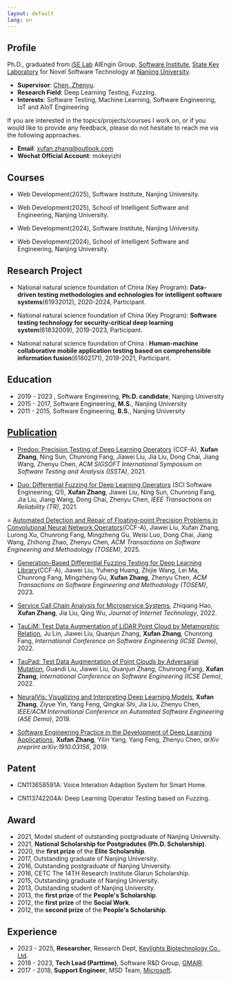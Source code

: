 ```yaml
---
layout: default
lang: en
---
```


## Profile

Ph.D., graduated from [iSE Lab](http://www.iselab.cn) AIEngin Group, [Software Institute](https://software.nju.edu.cn), [State Key Laboratory](https://keysoftlab.nju.edu.cn) for Novel Software Technology at [Nanjing University](https://www.nju.edu.cn).

- **Supervisor**: [Chen, Zhenyu](http://www.iselab.cn/member/detail?memberId=37).
- **Research Field**: Deep Learning Testing, Fuzzing.
- **Interests**: Software Testing, Machine Learning, Software Engineering, IoT and AIoT Engineering

If you are interested in the topics/projects/courses I work on, or if you would like to provide any feedback, please do not hesitate to reach me via the following approaches.
- **Email**: [xufan.zhang@outlook.com](mailto:xufan.zhang@outlook.com)
- **Wechat Official Account**: mokeyizhi

## Courses

- Web Development(2025), Software Institute, Nanjing University.

- Web Development(2025), School of Intelligent Software and Engineering, Nanjing University.

- Web Development(2024), Software Institute, Nanjing University.

- Web Development(2024), School of Intelligent Software and Engineering, Nanjing University.


## Research Project

- National natural science foundation of China (Key Program): **Data-driven testing methodologies and echnologies for intelligent software systems**(61932012), 2020-2024, Participant.

- National natural science foundation of China (Key Program): **Software testing technology for security-critical deep learning system**(61832009), 2019-2023, Participant.

- National natural science foundation of China : **Human-machine collaborative mobile application testing based on comprehensible information fusion**(61802171), 2019-2021, Participant.

## Education

- 2019 - 2023 , Software Engineering, **Ph.D. candidate**, Nanjing University
- 2015 - 2017, Software Engineering, **M.S.**, Nanjing University
- 2011 - 2015, Software Engineering, **B.S.**, Nanjing University

## [Publication](http://pub.zhangxufan.cn)

- [Predoo: Precision Testing of Deep Learning Operators](https://dl.acm.org/doi/10.1145/3460319.3464843) (CCF-A), **Xufan Zhang**, Ning Sun, Chunrong Fang, Jiawei Liu, Jia Liu, Dong Chai, Jiang Wang, Zhenyu Chen, _ACM SIGSOFT International Symposium on Software Testing and Analysis (ISSTA)_, 2021.

- [Duo: Differential Fuzzing for Deep Learning Operators](https://doi.org/10.1109/TR.2021.3107165) (SCI Software Engineering, Q1), **Xufan Zhang**, Jiawei Liu, Ning Sun, Chunrong Fang, Jia Liu, Jiang Wang, Dong Chai, Zhenyu Chen, _IEEE Transactions on Reliability (TR)_, 2021.

= [Automated Detection and Repair of Floating-point Precision Problems in Convolutional Neural Network Operators](https://dl.acm.org/doi/10.1145/3715104)(CCF-A), Jiawei Liu, Xufan Zhang, Lurong Xu, Chunrong Fang, Mingzheng Gu, Weisi Luo, Dong Chai, Jiang Wang, Zhihong Zhao, Zhenyu Chen, _ACM Transactions on Software Engineering and Methodology (TOSEM)_, 2025.

- [Generation-Based Differential Fuzzing Testing for Deep Learning Library](https://dl.acm.org/doi/10.1145/3628159)(CCF-A), Jiawei Liu, Yuheng Huang, Zhijie Wang, Lei Ma, Chunrong Fang, Mingzheng Gu, **Xufan Zhang**, Zhenyu Chen, _ACM Transactions on Software Engineering and Methodology (TOSEM)_, 2023.

- [Service Call Chain Analysis for Microservice Systems](https://jit.ndhu.edu.tw/article/view/2781), Zhiqiang Hao, **Xufan Zhang**, Jia Liu, Qing Wu, _Journal of Internet Technology_, 2022.

- [TauLiM: Test Data Augmentation of LiDAR Point Cloud by Metamorphic Relation](https://ieeexplore.ieee.org/document/9793740), Ju Lin, Jiawei Liu, Quanjun Zhang, **Xufan Zhang**, Chunrong Fang, _International Conference on Software Engineering (ICSE Demo)_, 2022.

- [TauPad: Test Data Augmentation of Point Clouds by Adversarial Mutation](https://ieeexplore.ieee.org/document/9793744), Guandi Liu, Jiawei Liu, Quanjun Zhang, Chunrong Fang, **Xufan Zhang**, _International Conference on Software Engineering (ICSE Demo)_, 2022.

- [NeuralVis: Visualizing and Interpreting Deep Learning Models](https://dl.acm.org/doi/10.1109/ASE.2019.00113), **Xufan Zhang**, Ziyue Yin, Yang Feng, Qingkai Shi, Jia Liu, Zhenyu Chen, _IEEE/ACM International Conference on Automated Software Engineering (ASE Demo)_, 2019.

- [Software Engineering Practice in the Development of Deep Learning Applications](https://arxiv.org/pdf/1910.03156.pdf), **Xufan Zhang**, Yilin Yang, Yang Feng, Zhenyu Chen, _arXiv preprint arXiv:1910.03156_, 2019.

## Patent

- CN113658591A: Voice Interation Adaption System for Smart Home.

- CN113742204A: Deep Learning Operator Testing based on Fuzzing.


## Award

- 2021, Model student of outstanding postgraduate of Nanjing University.
- 2021, **National Scholarship for Postgradutes (Ph.D. Scholarship)**.
- 2020, the **first prize** of the **Elite Scholarship**.
- 2017, Outstanding graduate of Nanjing University.
- 2016, Outstanding postgraduate of Nanjing University.
- 2016, CETC The 14TH Research Institute Glarun Scholarship.
- 2015, Outstanding graduate of Nanjing University.
- 2013, Outstanding student of Nanjing University.
- 2013, the **first prize** of the **People's Scholarship**.
- 2012, the **first prize** of the **Social Work**.
- 2012, the **second prize** of the **People's Scholarship**.

## Experience

- 2023 - 2025, **Researcher**, Research Dept, [Keylights Biotechnology Co., Ltd](https://www.keylights.cn/en/index.aspx).
- 2018 - 2023, **Tech Lead (Parttime)**, Software R&D Group, [GMAIR](http://www.gmair.net).
- 2017 - 2018, **Support Engineer**, MSD Team, [Microsoft](https://www.microsoft.com).

